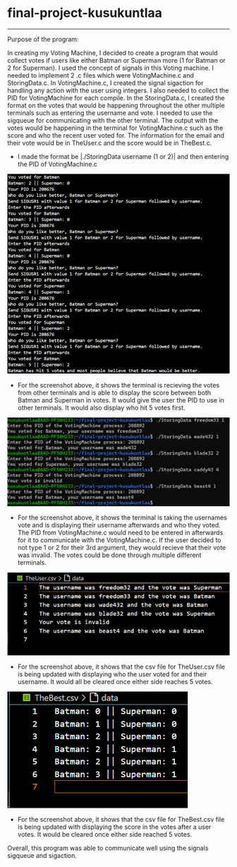 # final-project-kusukuntlaa
---
Purpose of the program:

In creating my Voting Machine, I decided to create a program that would collect votes if users like either Batman or Superman more (1 for Batman or 2 for Superman). I used the concept of signals in this Voting machine. I needed to implement 2 .c files which were VotingMachine.c and StoringData.c. In VotingMachine.c, I created the signal sigaction for handling any action with the user using integers. I also needed to collect the PID for VotingMachine for each compile. In the StoringData.c, I created the format on the votes that would be happening throughout the other multiple terminals such as entering the username and vote. I needed to use the sigqueue for communicating with the other terminal. The output with the votes would be happening in the terminal for VotingMachine.c such as the score and who the recent user voted for. The information for the email and their vote would be in TheUser.c and the score would be in TheBest.c.

* I made the format be |./StoringData username (1 or 2)| and then entering the PID of VotingMachine.c

![Screenshot](VotingMachineTerminal.png)

* For the screenshot above, it shows the terminal is recieving the votes from other terminals and is able to display the score between both Batman and Superman in votes. It would give the user the PID to use in other terminals. It would also display who hit 5 votes first. 

![Screenshot](DifferentTerminalVoting.png)

* For the screenshot above, it shows the terminal is taking the usernames vote and is displaying their username afterwards and who they voted. The PID from VotingMachine.c would need to be entered in afterwards for it to communicate with the VotingMachine.c. If the user decided to not type 1 or 2 for their 3rd argument, they would recieve that their vote was invalid. The votes could be done through multiple different terminals. 

![Screenshot](TheUsernameFile.png)

* For the screenshot above, it shows that the csv file for TheUser.csv file is being updated with displaying who the user voted for and their username. It would all be cleared once either side reaches 5 votes. 

![Screenshot](TheBestFile.png)

* For the screenshot above, it shows that the csv file for TheBest.csv file is being updated with displaying the score in the votes after a user votes. It would be cleared once either side reached 5 votes. 

Overall, this program was able to communicate well using the signals sigqueue and sigaction. 